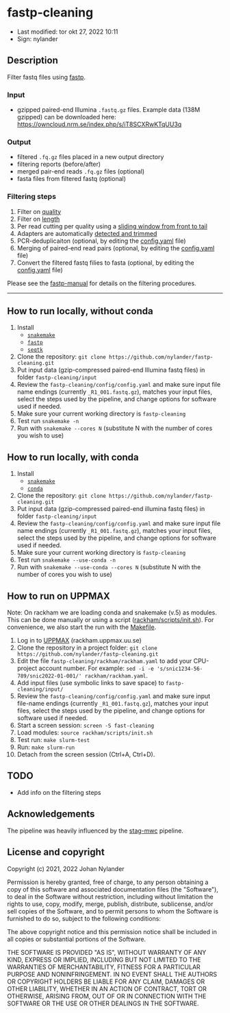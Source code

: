 # fastp-cleaning

- Last modified: tor okt 27, 2022  10:11
- Sign: nylander

## Description

Filter fastq files using [fastp](https://github.com/OpenGene/fastp).

### Input

- gzipped paired-end Illumina `.fastq.gz` files. Example data (138M gzipped)
  can be downloaded here: <https://owncloud.nrm.se/index.php/s/iT8SCXRwKTqUU3q>

### Output

- filtered `.fq.gz` files placed in a new output directory
- filtering reports (before/after)
- merged pair-end reads `.fq.gz` files (optional)
- fasta files from filtered fastq (optional)

### Filtering steps

1. Filter on [quality](https://github.com/OpenGene/fastp#quality-filter)
2. Filter on [length](https://github.com/OpenGene/fastp#length-filter)
3. Per read cutting per quality using a [sliding window from front to
   tail](https://github.com/OpenGene/fastp#per-read-cutting-by-quality-score)
4. Adapters are automatically [detected and
   trimmed](https://github.com/OpenGene/fastp#adapters)
5. PCR-deduplicaiton (optional, by editing the
   [config.yaml](config/config.yaml) file)
6. Merging of paired-end read pairs (optional, by editing the
   [config.yaml](config/config.yaml) file)
7. Convert the filtered fastq filies to fasta (optional, by editing the
   [config.yaml](config/config.yaml) file)

Please see the [fastp-manual](https://github.com/OpenGene/fastp/wiki) for
details on the filtering procedures.

---

## How to run locally, without conda

1. Install
    - [`snakemake`](https://snakemake.readthedocs.io/en/stable/#)
    - [`fastp`](https://github.com/OpenGene/fastp)
    - [`seqtk`](https://github.com/lh3/seqtk)
2. Clone the repository: `git clone
https://github.com/nylander/fastp-cleaning.git`
3. Put input data (gzip-compressed paired-end Illumina fastq files) in folder
`fastp-cleaning/input`
4. Review the `fastp-cleaning/config/config.yaml` and make sure input file name
endings (currently `_R1_001.fastq.gz`), matches your input files, select the
steps used by the pipeline, and change options for software used if needed.
5. Make sure your current working directory is `fastp-cleaning`
6. Test run `snakemake -n`
7. Run with `snakemake --cores N` (substitute N with the number of cores you
wish to use)

## How to run locally, with conda

1. Install
    - [`snakemake`](https://snakemake.readthedocs.io/en/stable/#)
    - [`conda`](https://docs.conda.io/projects/conda/en/latest/user-guide/install/index.html)
2. Clone the repository: `git clone
https://github.com/nylander/fastp-cleaning.git`
3. Put input data (gzip-compressed paired-end illumina fastq files) in folder
`fastp-cleaning/input`
4. Review the `fastp-cleaning/config/config.yaml` and make sure input file name
endings (currently `_R1_001.fastq.gz`), matches your input files, select the
steps used by the pipeline, and change options for software used if needed.
5. Make sure your current working directory is `fastp-cleaning`
6. Test run `snakemake --use-conda -n`
7. Run with `snakemake --use-conda --cores N` (substitute N with the number of
cores you wish to use)

## How to run on UPPMAX

Note: On rackham we are loading conda and snakemake (v.5) as modules.  This can
be done manually or using a script
([rackham/scripts/init.sh](rackham/scripts/init.sh)).  For convenience, we also
start the run with the [Makefile](Makefile).

1. Log in to [UPPMAX](https://uppmax.uu.se/) (rackham.uppmax.uu.se)
2. Clone the repository in a project folder: `git clone
   https://github.com/nylander/fastp-cleaning.git`
3. Edit the file `fastp-cleaning/rackham/rackham.yaml` to add your CPU-project
   account number. For example: `sed -i -e 's/snic1234-56-789/snic2022-01-001/'
   rackham/rackham.yaml`.
4. Add input files (use symbolic links to save space) to
   `fastp-cleaning/input/`
5. Review the `fastp-cleaning/config/config.yaml` and make sure input file-name
   endings (currently `_R1_001.fastq.gz`), matches your input files, select the
   steps used by the pipeline, and change options for software used if needed.
6. Start a screen session: `screen -S fast-cleaning`
7. Load modules: `source rackham/scripts/init.sh`
8. Test run: `make slurm-test`
9. Run: `make slurm-run`
10. Detach from the screen session (Ctrl+A, Ctrl+D).

## TODO

- Add info on the filtering steps

## Acknowledgements

The pipeline was heavily influenced by the
[stag-mwc](https://github.com/ctmrbio/stag-mwc) pipeline.

## License and copyright

Copyright (c) 2021, 2022 Johan Nylander

Permission is hereby granted, free of charge, to any person obtaining a copy
of this software and associated documentation files (the "Software"), to deal
in the Software without restriction, including without limitation the rights
to use, copy, modify, merge, publish, distribute, sublicense, and/or sell
copies of the Software, and to permit persons to whom the Software is
furnished to do so, subject to the following conditions:

The above copyright notice and this permission notice shall be included in all
copies or substantial portions of the Software.

THE SOFTWARE IS PROVIDED "AS IS", WITHOUT WARRANTY OF ANY KIND, EXPRESS OR
IMPLIED, INCLUDING BUT NOT LIMITED TO THE WARRANTIES OF MERCHANTABILITY,
FITNESS FOR A PARTICULAR PURPOSE AND NONINFRINGEMENT. IN NO EVENT SHALL THE
AUTHORS OR COPYRIGHT HOLDERS BE LIABLE FOR ANY CLAIM, DAMAGES OR OTHER
LIABILITY, WHETHER IN AN ACTION OF CONTRACT, TORT OR OTHERWISE, ARISING FROM,
OUT OF OR IN CONNECTION WITH THE SOFTWARE OR THE USE OR OTHER DEALINGS IN THE
SOFTWARE.

